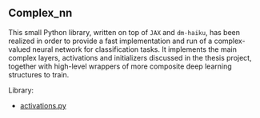 ## Complex_nn

This small Python library, written on top of `JAX` and `dm-haiku`, has been realized in order to provide a fast implementation and run of a complex-valued neural network for classification tasks. It implements the main complex layers, activations and initializers discussed in the thesis project, together with high-level wrappers of more composite deep learning structures to train.

Library:
  * [activations.py]()
